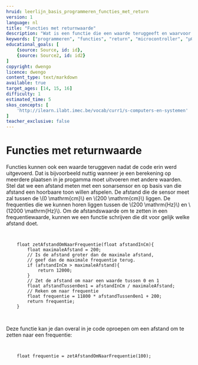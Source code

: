 ```yaml
---
hruid: leerlijn_basis_programmeren_functies_met_return
version: 1
language: nl
title: "Functies met returnwaarde"
description: "Wat is een functie die een waarde teruggeeft en waarvoor wordt die gebruikt."
keywords: ["programmeren", "functies", "return", "microcontroller", "µC", "arduino", "dwenguino"]
educational_goals: [
    {source: Source, id: id}, 
    {source: Source2, id: id2}
]
copyright: dwengo
licence: dwengo
content_type: text/markdown
available: true
target_ages: [14, 15, 16]
difficulty: 1
estimated_time: 5
skos_concepts: [
    'http://ilearn.ilabt.imec.be/vocab/curr1/s-computers-en-systemen'
]
teacher_exclusive: false
---
```


# Functies met returnwaarde

Functies kunnen ook een waarde teruggeven nadat de code erin werd uitgevoerd. Dat is bijvoorbeeld nuttig wanneer je een berekening op meerdere plaatsen in je progamma moet uitvoeren met andere waarden. Stel dat we een afstand meten met een sonarsensor en op basis van die afstand een hoorbaare toon willen afspelen. De afstand die de sensor meet zal tussen de \\(0 \mathrm{cm}\\) en \\(200 \mathrm{cm}\\) liggen. De frequenties die we kunnen horen liggen tussen de \\(200 \mathrm{Hz}\\) en \\(12000 \mathrm{Hz}\\). Om de afstandswaarde om te zetten in een frequentiewaarde, kunnen we een functie schrijven die dit voor gelijk welke afstand doet.



<pre>
<code class="language-cpp">

    float zetAfstandOmNaarFrequentie(float afstandInCm){
        float maximaleAfstand = 200;
        // Is de afstand groter dan de maximale afstand, 
        // geef dan de maximale frequentie terug.
        if (afstandInCm > maximaleAfstand){
            return 12000; 
        }
        // Zet de afstand om naar een waarde tussen 0 en 1
        float afstandTussen0en1 = afstandInCm / maximaleAfstand;
        // Reken om naar frequentie 
        float frequentie = 11800 * afstandTussen0en1 + 200;
        return frequentie;
    }

</code>
</pre>

Deze functie kan je dan overal in je code oproepen om een afstand om te zetten naar een frequentie:
<pre>
<code class="language-cpp">

    float frequentie = zetAfstandOmNaarFrequentie(100);
    
</code>
</pre>






